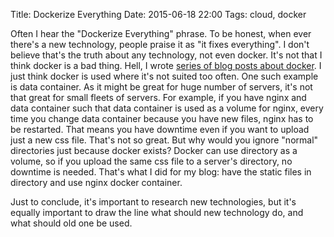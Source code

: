 Title: Dockerize Everything
Date: 2015-06-18 22:00
Tags: cloud, docker


Often I hear the "Dockerize Everything" phrase. To be honest, when ever there's
a new technology, people praise it as "it fixes everything". I don't believe
that's the truth about any technology, not even docker. It's not that I think
docker is a bad thing. Hell, I wrote
[series of blog posts about docker](/tag/cloud-basics.html). I just think docker is
used where it's not suited too often. One such example is data container. As it
might be great for huge number of servers, it's not that great for small fleets
of servers. For example, if you have nginx and data container such that data
container is used as a volume for nginx, every time you change data container
because you have new files, nginx has to be restarted. That means you have
downtime even if you want to upload just a new css file. That's not so great.
But why would you ignore "normal" directories just because docker exists? Docker
can use directory as a volume, so if you upload the same css file to a server's
directory, no downtime is needed. That's what I did for my blog: have the static
files in directory and use nginx docker container.

Just to conclude, it's important to research new technologies, but it's equally
important to draw the line what should new technology do, and what should old
one be used.
